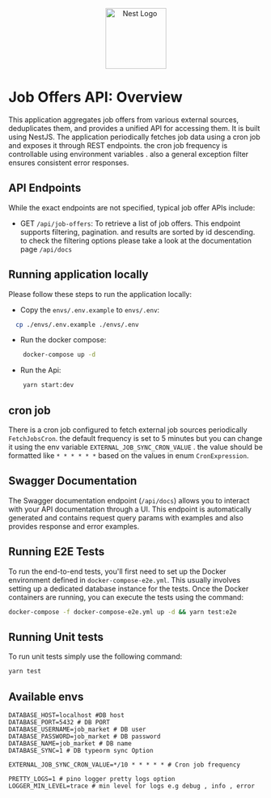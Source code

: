 <p align="center">
  <a href="http://nestjs.com/" target="blank"><img src="https://nestjs.com/img/logo-small.svg" width="120" alt="Nest Logo" /></a>
</p>

[circleci-image]: https://img.shields.io/circleci/build/github/nestjs/nest/master?token=abc123def456
[circleci-url]: https://circleci.com/gh/nestjs/nest

# Job Offers API: Overview

This application aggregates job offers from various external sources, deduplicates them, and provides a unified API for accessing them. It is built using NestJS. The application periodically fetches job data using a cron job and exposes it through REST endpoints. the cron job frequency is controllable using environment variables . also a general exception filter ensures consistent error responses.

## API Endpoints

While the exact endpoints are not specified, typical job offer APIs include:

* GET `/api/job-offers`: To retrieve a list of job offers. This endpoint supports filtering, pagination. and results are sorted by id descending. to check the filtering options please take a look at the documentation page `/api/docs`

## Running application locally
Please follow these steps to run the application locally: 
 - Copy the `envs/.env.example` to `envs/.env`: 
  ```bash
    cp ./envs/.env.example ./envs/.env
  ```
- Run the docker compose: 
```bash
    docker-compose up -d
```
- Run the Api: 
```bash
    yarn start:dev
```

## cron job
There is a cron job configured to fetch external job sources periodically `FetchJobsCron`. the default frequency is set to 5 minutes but you can change it using the env variable `EXTERNAL_JOB_SYNC_CRON_VALUE` . the value should be formatted like `* * * * * *` based on the values in enum `CronExpression`. 

## Swagger Documentation

The Swagger documentation endpoint (`/api/docs`) allows you to interact with your API documentation through a UI. This endpoint is automatically generated and contains request query params with examples and also provides response and error examples.

## Running E2E Tests

To run the end-to-end tests, you'll first need to set up the Docker environment defined in `docker-compose-e2e.yml`. This usually involves setting up a dedicated database instance for the tests. Once the Docker containers are running, you can execute the tests using the command:

```bash
docker-compose -f docker-compose-e2e.yml up -d && yarn test:e2e
```

## Running Unit tests
To run unit tests simply use the following command: 
```bash
yarn test
```


## Available envs 
```
DATABASE_HOST=localhost #DB host
DATABASE_PORT=5432 # DB PORT 
DATABASE_USERNAME=job_market # DB user
DATABASE_PASSWORD=job_market # DB password
DATABASE_NAME=job_market # DB name
DATABASE_SYNC=1 # DB typeorm sync Option

EXTERNAL_JOB_SYNC_CRON_VALUE=*/10 * * * * * # Cron job frequency

PRETTY_LOGS=1 # pino logger pretty logs option
LOGGER_MIN_LEVEL=trace # min level for logs e.g debug , info , error 